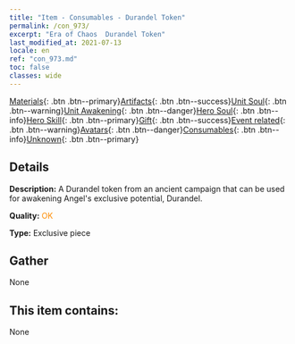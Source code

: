 ```yaml
---
title: "Item - Consumables - Durandel Token"
permalink: /con_973/
excerpt: "Era of Chaos  Durandel Token"
last_modified_at: 2021-07-13
locale: en
ref: "con_973.md"
toc: false
classes: wide
---
```

 [Materials](/Items/){: .btn .btn--primary}[Artifacts](/Items/Artifacts/){: .btn .btn--success}[Unit Soul](/Items/UnitSoul/){: .btn .btn--warning}[Unit Awakening](/Items/UnitAwakening/){: .btn .btn--danger}[Hero Soul](/Items/HeroSoul/){: .btn .btn--info}[Hero Skill](/Items/HeroSkill/){: .btn .btn--primary}[Gift](/Items/Gift/){: .btn .btn--success}[Event related](/Items/Events/){: .btn .btn--warning}[Avatars](/Items/Avatars/){: .btn .btn--danger}[Consumables](/Items/Consumables/){: .btn .btn--info}[Unknown](/Items/Unknown/){: .btn .btn--primary}

## Details
 **Description:** A Durandel token from an ancient campaign that can be used for awakening Angel's exclusive potential, Durandel.

 **Quality:** <span style="color: #FF8C00">OK</span>

 **Type:** Exclusive piece

## Gather

  None

## This item contains:

  None

